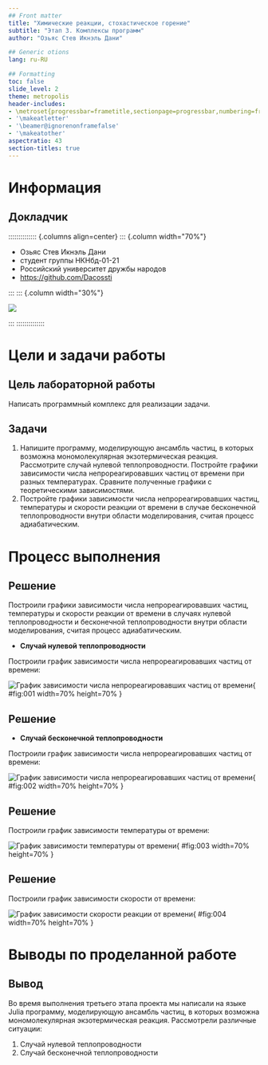 ```yaml
---
## Front matter
title: "Химические реакции, стохастическое горение"
subtitle: "Этап 3. Комплексы программ"
author: "Озьяс Стев Икнэль Дани"

## Generic otions
lang: ru-RU

## Formatting
toc: false
slide_level: 2
theme: metropolis
header-includes:
- \metroset{progressbar=frametitle,sectionpage=progressbar,numbering=fraction}
- '\makeatletter'
- '\beamer@ignorenonframefalse'
- '\makeatother'
aspectratio: 43
section-titles: true
---
```


# Информация

## Докладчик

:::::::::::::: {.columns align=center}
::: {.column width="70%"}

  * Озьяс Стев Икнэль Дани
  * студент группы НКНбд-01-21
  * Российский университет дружбы народов
  * <https://github.com/Dacossti>

:::
::: {.column width="30%"}

![](./image/ava.jpg)

:::
::::::::::::::

# Цели и задачи работы

## Цель лабораторной работы
 
Написать программный комплекс для реализации задачи.

## Задачи

1. Напишите программу, моделирующую ансамбль частиц, в которых возможна мономолекулярная экзотермическая реакция. Рассмотрите случай нулевой теплопроводности. Постройте графики зависимости числа непрореагировавших частиц от времени при разных температурах. Сравните полученные графики с теоретическими зависимостями.
2. Постройте графики зависимости числа непрореагировавших частиц, температуры и скорости реакции от времени в случае бесконечной теплопроводности внутри области моделирования, считая процесс адиабатическим.

# Процесс выполнения

## Решение 

Построили графики зависимости числа непрореагировавших частиц, температуры и скорости реакции от времени в случаях нулевой теплопроводности и бесконечной теплопроводности внутри области моделирования, считая процесс адиабатическим.

- **Случай нулевой теплопроводности**

Построили график зависимости числа непрореагировавших частиц от времени:

![График зависимости числа непрореагировавших частиц от времени](image/image1.png){ #fig:001 width=70% height=70% }

## Решение 

- **Случай бесконечной теплопроводности**

Построили график зависимости числа непрореагировавших частиц от времени:

![График зависимости числа непрореагировавших частиц от времени](image/image2.png){ #fig:002 width=70% height=70% }

## Решение 

Построили график зависимости температуры от времени:

![График зависимости температуры от времени](image/image3.png){ #fig:003 width=70% height=70% }

## Решение 

Построили график зависимости скорости от времени:

![График зависимости скорости реакции от времени](image/image4.png){ #fig:004 width=70% height=70% }


# Выводы по проделанной работе

## Вывод

Во время выполнения третьего этапа проекта мы написали на языке Julia программу, моделирующую ансамбль частиц, в которых возможна мономолекулярная экзотермическая реакция. Рассмотрели различные ситуации:

1. Случай нулевой теплопроводности
2. Случай бесконечной теплопроводности

